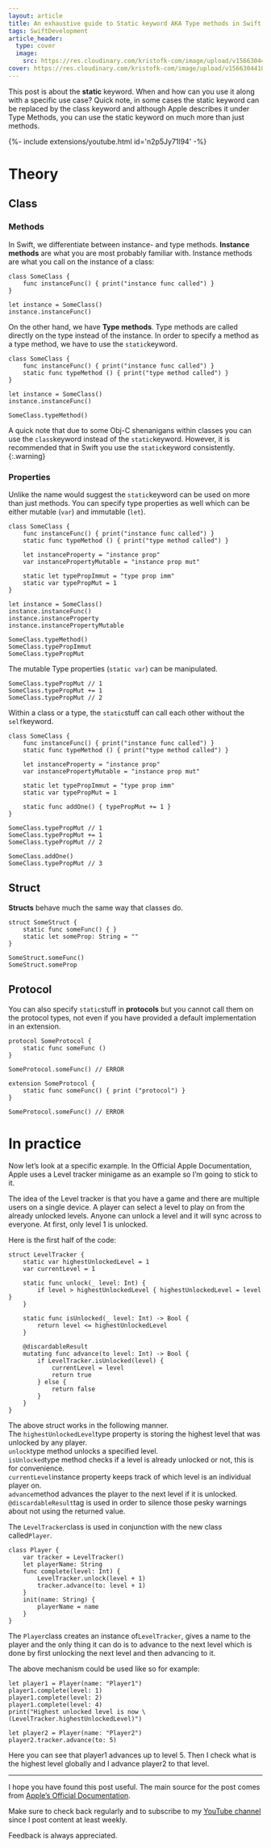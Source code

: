 ```yaml
---
layout: article
title: An exhaustive guide to Static keyword AKA Type methods in Swift
tags: SwiftDevelopment
article_header:
  type: cover
  image:
    src: https://res.cloudinary.com/kristofk-com/image/upload/v1566304410/kristofk-com/posts/2018-03-07-static-keyword-swift/static-type-swift-thumbnail-min.png
cover: https://res.cloudinary.com/kristofk-com/image/upload/v1566304410/kristofk-com/posts/2018-03-07-static-keyword-swift/static-type-swift-thumbnail-min.png
---
```


This post is about the **static** keyword. When and how can you use it along with a specific use case? Quick note, in some cases the static keyword can be replaced by the class keyword and although Apple describes it under Type Methods, you can use the static keyword on much more than just methods.

<div>{%- include extensions/youtube.html id='n2p5Jy71l94' -%}</div>

# Theory

## Class

### Methods

In Swift, we differentiate between instance- and type methods. **Instance methods** are what you are most probably familiar with. Instance methods are what you call on the instance of a class:

    class SomeClass {
    	func instanceFunc() { print("instance func called") }
    }

    let instance = SomeClass()
    instance.instanceFunc()

On the other hand, we have **Type methods**. Type methods are called directly on the type instead of the instance. In order to specify a method as a type method, we have to use the `static`keyword.

```
class SomeClass {
	func instanceFunc() { print("instance func called") }
	static func typeMethod () { print("type method called") }
}

let instance = SomeClass()
instance.instanceFunc()

SomeClass.typeMethod()
```

A quick note that due to some Obj-C shenanigans within classes you can use the `class`keyword instead of the `static`keyword. However, it is recommended that in Swift you use the `static`keyword consistently.
{:.warning}


### Properties

Unlike the name would suggest the `static`keyword can be used on more than just methods. You can specify type properties as well which can be either mutable (`var`) and immutable (`let`).

```
class SomeClass {
	func instanceFunc() { print("instance func called") }
	static func typeMethod () { print("type method called") }

	let instanceProperty = "instance prop"
	var instancePropertyMutable = "instance prop mut"

	static let typePropImmut = "type prop imm"
	static var typePropMut = 1
}

let instance = SomeClass()
instance.instanceFunc()
instance.instanceProperty
instance.instancePropertyMutable

SomeClass.typeMethod()
SomeClass.typePropImmut
SomeClass.typePropMut
```

The mutable Type properties (`static var`) can be manipulated.

```
SomeClass.typePropMut // 1
SomeClass.typePropMut += 1
SomeClass.typePropMut // 2
```

Within a class or a type, the `static`stuff can call each other without the `self`keyword.

```
class SomeClass {
	func instanceFunc() { print("instance func called") }
	static func typeMethod () { print("type method called") }

	let instanceProperty = "instance prop"
	var instancePropertyMutable = "instance prop mut"

	static let typePropImmut = "type prop imm"
	static var typePropMut = 1

	static func addOne() { typePropMut += 1 }
}

SomeClass.typePropMut // 1
SomeClass.typePropMut += 1
SomeClass.typePropMut // 2

SomeClass.addOne()
SomeClass.typePropMut // 3
```

## Struct

**Structs** behave much the same way that classes do.

```
struct SomeStruct {
	static func someFunc() { }
	static let someProp: String = ""
}

SomeStruct.someFunc()
SomeStruct.someProp
```

## Protocol

You can also specify `static`stuff in **protocols** but you cannot call them on the protocol types, not even if you have provided a default implementation in an extension.

```
protocol SomeProtocol {
	static func someFunc ()
}

SomeProtocol.someFunc() // ERROR

extension SomeProtocol {
	static func someFunc() { print ("protocol") }
}

SomeProtocol.someFunc() // ERROR
```

# In practice

Now let’s look at a specific example. In the Official Apple Documentation, Apple uses a Level tracker minigame as an example so I’m going to stick to it.

The idea of the Level tracker is that you have a game and there are multiple users on a single device. A player can select a level to play on from the already unlocked levels. Anyone can unlock a level and it will sync across to everyone. At first, only level 1 is unlocked.

Here is the first half of the code:

```
struct LevelTracker {
    static var highestUnlockedLevel = 1
    var currentLevel = 1

    static func unlock(_ level: Int) {
        if level > highestUnlockedLevel { highestUnlockedLevel = level }
    }

    static func isUnlocked(_ level: Int) -> Bool {
        return level <= highestUnlockedLevel
    }

    @discardableResult
    mutating func advance(to level: Int) -> Bool {
        if LevelTracker.isUnlocked(level) {
            currentLevel = level
            return true
        } else {
            return false
        }
    }
}
```

The above struct works in the following manner.  
The `highestUnlockedLevel`type property is storing the highest level that was unlocked by any player.  
`unlock`type method unlocks a specified level.  
`isUnlocked`type method checks if a level is already unlocked or not, this is for convenience.  
`currentLevel`instance property keeps track of which level is an individual player on.  
`advance`method advances the player to the next level if it is unlocked.  
`@discardableResult`tag is used in order to silence those pesky warnings about not using the returned value.

The `LevelTracker`class is used in conjunction with the new class called`Player`.

```
class Player {
    var tracker = LevelTracker()
    let playerName: String
    func complete(level: Int) {
        LevelTracker.unlock(level + 1)
        tracker.advance(to: level + 1)
    }
    init(name: String) {
        playerName = name
    }
}
```

The `Player`class creates an instance of`LevelTracker`, gives a name to the player and the only thing it can do is to advance to the next level which is done by first unlocking the next level and then advancing to it.

The above mechanism could be used like so for example:

```
let player1 = Player(name: "Player1")
player1.complete(level: 1)
player1.complete(level: 2)
player1.complete(level: 4)
print("Highest unlocked level is now \(LevelTracker.highestUnlockedLevel)")

let player2 = Player(name: "Player2")
player2.tracker.advance(to: 5)
```

Here you can see that player1 advances up to level 5\. Then I check what is the highest level globally and I advance player2 to that level.

* * *

I hope you have found this post useful. The main source for the post comes from [Apple’s Official Documentation](https://developer.apple.com/library/content/documentation/Swift/Conceptual/Swift_Programming_Language/Methods.html).

Make sure to check back regularly and to subscribe to my [YouTube channel](https://www.youtube.com/channel/UC60VWleORVQ5rBEt85oqErQ?view_as=subscriber) since I post content at least weekly.

Feedback is always appreciated.
